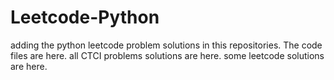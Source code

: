 # Leetcode-Python
adding the python leetcode problem solutions in this repositories. 
The code files are here.
all CTCI problems solutions are here.
some leetcode solutions are here.























































































































































































































































